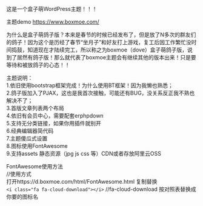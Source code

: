 这是一个盒子萌WordPress主题！！！

主题demo https://www.boxmoe.com/

为什么是盒子萌鸽子版？本来是春节的时候已经发布了，但是放了N多次的群友们的鸽子！因为这个是历经了春节“坐月子”和好友打上游戏，复工后因工作繁忙没时间捣鼓，知道现在才陆续完工，所以称之为boxmoe（dove）盒子萌鸽子版，说到了居然有鸽子版！那么就代表了boxmoe主题会有继续其他的版本出来！只是要等待和被放鸽子的心态！！

主题说明：<br>
1.依旧使用bootstrap框架完成！为什么使用BT框架！因为我懒也熟悉；<br>
2.鸽子版加入了PJAX，这也是我首次接触，可能还有BUG，没关系反正我不熟也解决不了；<br>
3.首版文章列表两个布局<br>
4.依旧有会员中心，需要配套erphpdown<br>
5.支持无分类链接，如果你用插件就别开<br>
6.经典编辑器简代码<br>
7.主题傻瓜式设置<br>
8.图标使用FontAwesome<br>
9.支持assets 静态资源（jpg js css 等）CDN或者存放阿里云OSS<br>

FontAwesome使用方法<br>
//使用方式<br>
打开https://d.boxmoe.com/html/FontAwesome.html 复制替换 <br>
 `<i class="fa fa-cloud-download"></i>` 
//fa-cloud-download 按对照表替换成你要的图标名<br>

